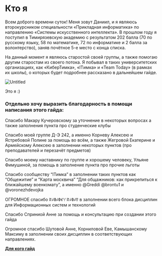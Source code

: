 # Кто я

Всем доброго времени суток! Меня зовут Даниил, и я являюсь второкурсником специальности «Прикладная информатика» по направлению «Системы искусственного интеллекта». В прошлом году я поступил в Тимирязевскую академию с результатом 202 балла (70 по русскому языку, 58 по математике, 72 по информатике и 2 балла за волонтерство), заняв почётное 5-е место с конца списка.

На данный момент я являюсь старостой своей группы, а также помогаю другим старостам из своего потока. Я побывал в таких университетских организациях, как «КиберТимка», «ITимка» и «Team Today» (в рамках их школы), о которых будет подробнее рассказано в дальнейшем гайде.

![Untitled](%D0%9A%D1%82%D0%BE%20%D1%8F%2020c8b98bbd5c816ab940c7ff51b26526/Untitled.png)

Это я :)

### Отдельно хочу выразить благодарность в помощи написания этого гайда:

Спасибо Макару Кучеровскому за уточнение в некоторых вопросах а также заполнения пункта про студенческие клубы

Спасибо моей группе Д-Э 242, а именно Корневу Алексею и Ястребовой Полине за помощь во всём, а также Жегровой Екатерине и Армейскому Алексею в заполнении некоторых пунктов (про преподавателей и перезачёт предметов)

Спасибо моему наставнику по группе и хорошему человеку, Ульяне Фимушиной, за помощь в заполнение пункта про прочие льготы

Спасибо сообществу “IТимка” в заполнении таких пунктов как “Общежитие” и “Карта москвича” “Для общажников: как прикрепиться к ближайшему военкомату”, а именно @Greddi @brontu1 и @voronezhdevojka

ОГРОМНОЕ спасибо ꍏꈤꂦꈤꂦꃴꌩ ꍏꈤꂦꈤꀎ в заполнении всего блока дисциплин для Информационных систем и технологий

Спасибо Сприниой Анне за помощь и консультацию при создании этого гайда

Огромное спасибо Шутовой Анне, Корниловой Еве, Камышанскому Максиму в заполнении своих дисциплин в соответствующих направлениях. 

[**Для кого гайд**](%D0%94%D0%BB%D1%8F%20%D0%BA%D0%BE%D0%B3%D0%BE%20%D0%B3%D0%B0%D0%B8%CC%86%D0%B4%2020c8b98bbd5c8105b794ead44e1cfbf8.md)